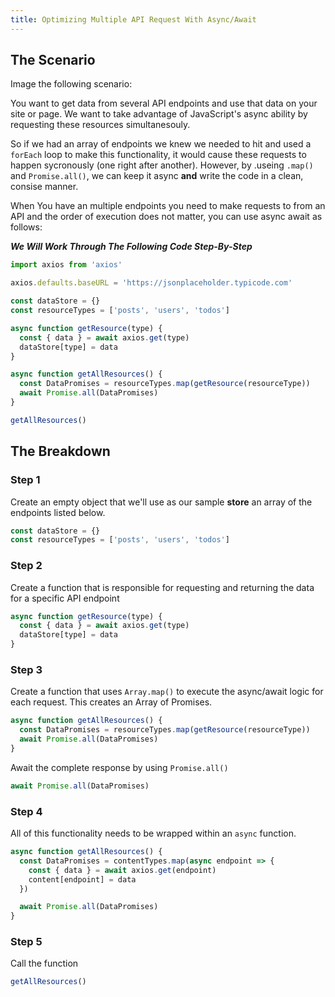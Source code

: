 ```yaml
---
title: Optimizing Multiple API Request With Async/Await
---
```


## The Scenario

<!-- We need to make multiple request to an API to get some data. We have an array of all the content types we need to make a request to. This means we need to loop through this array, make the request to the approapriate content type API endpoint and then handle the response. Additionally and most importantly, **we want these request to happen at the same time instead of sequentially (one after another).**

This situation arose when working on a Wordpress Admin Plugin.

I needed to retrieve the data for all the content types of the site which included custom post types. So basically, I needed to get several different content types such as _Degrees, Faculty, Courses_.

It needs to be dynamic though. I needed it to work without knowing that those content types were though so it could work across different sites.

```js

const getContentTypes = async() => {
  const contentData = {}
  const { data } = await axios.get(`api/content-types/${type}`)
  return data.map(contentType => contentType.rest_base)
  // const contentTypes = data.map(contentType => contentType.rest_base)
}

const getContent = async(contentTypesArray) => ({

  const contentTypes = data.map(contentType => contentType.rest_base)
})

const contentTypes = getContentTypes()


``` -->

Image the following scenario:

You want to get data from several API endpoints and use that data on your site or page. We want to take advantage of JavaScript's async ability by requesting these resources simultanesouly.

So if we had an array of endpoints we knew we needed to hit and used a `forEach` loop to make this functionality, it would cause these requests to happen sycronously (one right after another). However, by .useing `.map()` and `Promise.all()`, we can keep it async **and** write the code in a clean, consise manner.

When You have an multiple endpoints you need to make requests to from an API and the order of execution does not matter, you can use async await as follows:

_**We Will Work Through The Following Code Step-By-Step**_

```js
import axios from 'axios'

axios.defaults.baseURL = 'https://jsonplaceholder.typicode.com'

const dataStore = {}
const resourceTypes = ['posts', 'users', 'todos']

async function getResource(type) {
  const { data } = await axios.get(type)
  dataStore[type] = data
}

async function getAllResources() {
  const DataPromises = resourceTypes.map(getResource(resourceType))
  await Promise.all(DataPromises)
}

getAllResources()
```

<!-- <br> -->

## The Breakdown

### Step 1

Create an empty object that we'll use as our sample **store** an array of the endpoints listed below.

```js
const dataStore = {}
const resourceTypes = ['posts', 'users', 'todos']
```

### Step 2

Create a function that is responsible for requesting and returning the data for a specific API endpoint

```js
async function getResource(type) {
  const { data } = await axios.get(type)
  dataStore[type] = data
}
```

### Step 3

Create a function that uses `Array.map()` to execute the async/await logic for each request. This creates an Array of Promises.

```js
async function getAllResources() {
  const DataPromises = resourceTypes.map(getResource(resourceType))
  await Promise.all(DataPromises)
}
```

Await the complete response by using `Promise.all()`

```js
await Promise.all(DataPromises)
```

### Step 4

All of this functionality needs to be wrapped within an `async` function.

```js
async function getAllResources() {
  const DataPromises = contentTypes.map(async endpoint => {
    const { data } = await axios.get(endpoint)
    content[endpoint] = data
  })

  await Promise.all(DataPromises)
}
```

### Step 5

Call the function

```js
getAllResources()
```

